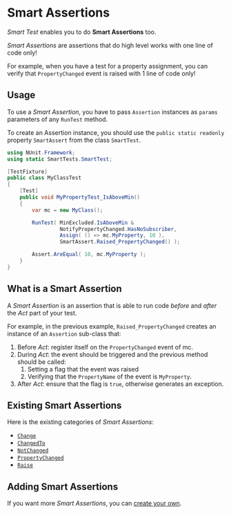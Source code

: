 # Smart Assertions

*Smart Test* enables you to do **Smart Assertions** too.

*Smart Assertions* are assertions that do high level works with one line of code only!

For example, when you have a test for a property assignment, you can verify that `PropertyChanged` event is raised with 1 line of code only!

## Usage

To use a *Smart Assertion*, you have to pass `Assertion` instances as `params` parameters of any `RunTest` method.

To create an Assertion instance, you should use the `public static readonly` property `SmartAssert` from the class `SmartTest`.

```C#
using NUnit.Framework;
using static SmartTests.SmartTest;

[TestFixture]
public class MyClassTest
{
    [Test]
    public void MyPropertyTest_IsAboveMin()
    {
        var mc = new MyClass();

        RunTest( MinExcluded.IsAboveMin &
                 NotifyPropertyChanged.HasNoSubscriber,
                 Assign( () => mc.MyProperty, 10 ),
                 SmartAssert.Raised_PropertyChanged() );

        Assert.AreEqual( 10, mc.MyProperty );
    }
}
```

## What is a Smart Assertion

A *Smart Assertion* is an assertion that is able to run code *before* and *after* the *Act* part of your test.

For example, in the previous example, `Raised_PropertyChanged` creates an instance of an `Assertion` sub-class that:

1. Before *Act*: register itself on the `PropertyChanged` event of mc.
1. During *Act*: the event should be triggered and the previous method should be called:
   1. Setting a flag that the event was raised
   1. Verifying that the `PropertyName` of the event is `MyProperty`.
1. After *Act*: ensure that the flag is `true`, otherwise generates an exception.

## Existing Smart Assertions

Here is the existing categories of *Smart Assertions*:

* [`Change`](change.md)
* [`ChangedTo`](changedto.md)
* [`NotChanged`](notchanged.md)
* [`PropertyChanged`](propertychanged.md)
* [`Raise`](raise.md)

## Adding Smart Assertions

If you want more *Smart Assertions*, you can [create your own](adding.md).